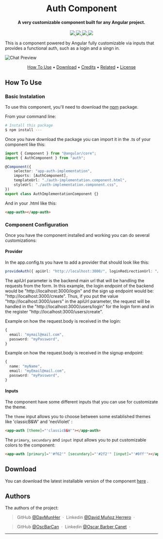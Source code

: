 <h1 align="center"> Auth Component </h1>

<h4 align="center">A very customizable component built for any Angular project</a>.</h4>

<p align="center">
  <a href="https://github.com/TriWebDev/librariesAppTWD/pulls">
    <img src="https://img.shields.io/github/issues-pr/triwebdev/librariesAppTWD">
  </a>
  <a href="https://github.com/TriWebDev/librariesAppTWD/issues">
    <img src="https://img.shields.io/github/issues/triwebdev/librariesAppTWD">
  </a>
  <a href="https://github.com/IgorAntun/node-chat">
    <img src="https://img.shields.io/badge/version-1.0.0-green.svg">
  </a>
  <a href="">
    <img src="https://img.shields.io/badge/demo-online-green.svg">
  </a>
</p>

This is a component powered by Angular fully customizable via inputs that provides a functional auth, such as a login and a singn in.

![Chat Preview](https://i.imgur.com/VBsrZ37.png)

<p align="center">
  <a href="#how-to-use">How To Use</a> •
  <a href="#download">Download</a> •
  <a href="#credits">Credits</a> •
  <a href="#related">Related</a> •
  <a href="#license">License</a>
</p>

## How To Use

### Basic Instalation

To use this component, you'll need to download the [npm](http://npmjs.com) package.

From your command line:

```bash
# Install this package
$ npm install ---
```

Once you have download the package you can import it in the .ts of your component like this:

```ts
import { Component } from "@angular/core";
import { AuthComponent } from "auth";

@Component({
    selector: "app-auth-implementation",
    imports: [AuthComponent],
    templateUrl: "./auth-implementation.component.html",
    styleUrl: "./auth-implementation.component.css",
})
export class AuthImplementationComponent {}
```

And in your .html like this:

```html
<app-auth></app-auth>
```

### Component Configuration

Once you have the component installed and working you can do several customizations:

#### Provider

In the app.config.ts you have to add a provider that should look like this:

```ts
provideAuth({ apiUrl: "http://localhost:3000/", loginRedirectionUrl: "/home" });
```

The apiUrl parameter is the backend main url that will be handling the requests from the form. In this example, the login endpoint of the backend would be "http://localhost:3000/login" and the sign up endpoint would be: "http://localhost:3000/create". Thus, if you put the value "http://localhost:3000/users" in the apiUrl parameter, the request will be handled in the "http://localhost:3000/users/login" for the login form and in the register "http://localhost:3000/users/create".

Example on how the request.body is received in the login:

```ts
{
  email: "mymail@mail.com",
  password: "myPassword",
}
```

Example on how the request.body is received in the signup endpoint:

```ts
{
  name: "myName",
  email: "myEmail@mail.com",
  password: "myPassword",
}
```

#### Inputs

The component have some different inputs that you can use for customizate the theme.

The ```theme``` input allows you to choose between some established themes like 'classicB&W' and 'neoViolet' :
```html
<app-auth [theme]="'classicB&W'"></app-auth>
```
The ```primary```, ```secundary``` and ```input``` input allows you to put customizable colors to the component:

```html
<app-auth [primary]="'#f62'" [secundary]="'#2f2'" [input]="'#0ff'"></app-auth>
```

## Download

You can download the latest installable version of the component [here](https://github.com/TriWebDev/librariesAppTWD) .

## Authors

The authors of the project:

> GitHub [@DavMunHer](https://github.com/DavMunHer) &nbsp;&middot;&nbsp;
> Linkedin [@David Muñoz Herrero](https://www.linkedin.com/in/davmunher/) &nbsp;&middot;&nbsp;

> GitHub [@OscBarCan](https://github.com/oscbarcan) &nbsp;&middot;&nbsp;
> Linkedin [@Oscar Barber Canet](https://www.linkedin.com/in/osbarca/) &nbsp;&middot;&nbsp;

---
